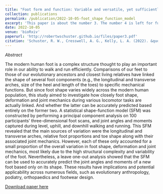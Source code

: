 ```yaml
---
title: "Foot form and function: Variable and versatile, yet sufficiently related to predict one from the other"
collection: publications
permalink: /publication/2022-10-05-foot_shape_function_model
excerpt: 'This paper is about the number 3. The number 4 is left for future work.'
date: 2022-10-05
venue: 'bioRxiv'
paperurl: 'http://robertwschuster.github.io/files/paper3.pdf'
citation: 'Schuster, R. W., Cresswell, A. G., Kelly, L. A. (2022). &quot;Foot form and function: Variable and versatile, yet sufficiently related to predict one from the other.&quot; <i>bioRxiv</i>. 2022-10.'
---
```

*Abstract*

The modern human foot is a complex structure thought to play an important role in our ability to walk and run efficiently. Comparisons of our feet to those of our evolutionary ancestors and closest living relatives have linked the shape of several foot components (e.g., the longitudinal and transverse arches, size of the heel and length of the toes) to specific mechanical functions. But since foot shape varies widely across the modern human population, this study aimed to investigate how closely foot shape, deformation and joint mechanics during various locomotor tasks are actually linked. And whether the latter can be accurately predicted based entirely on the former two. A statistical shape-function model (SFM) was constructed by performing a principal component analysis on 100 participants’ three-dimensional foot scans, and joint angles and moments captured during level, uphill, and downhill walking and running. This SFM revealed that the main sources of variation were the longitudinal and transverse arches, relative foot proportions and toe shape along with their associated joint mechanics. However, each of these only accounted for a small proportion of the overall variation in foot shape, deformation and joint mechanics, most likely due to the high structural complexity and variability of the foot. Nevertheless, a leave one-out analysis showed that the SFM can be used to accurately predict the joint angles and moments of a new foot based only on its shape. These results have implications and potential applicability across numerous fields, such as evolutionary anthropology, podiatry, orthopaedics and footwear design.

[Download paper here](http://robertwschuster.github.io/files/paper3.pdf)
